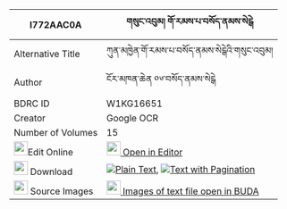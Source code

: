 |I772AAC0A|གསུང་འབུམ། གོ་རམས་པ་བསོད་ནམས་སེངྒེ 
| --- | --- 
|Alternative Title |ཀུན་མཁྱེན་གོ་རམས་པ་བསོད་ནམས་སེངྒེའི་གསུང་འབུམ།
|Author| ངོར་མཁན་ཆེན ༠༦་བསོད་ནམས་སེངྒེ
|BDRC ID | W1KG16651
|Creator | Google OCR
|Number of Volumes| 15
|<img width="25" src="https://img.icons8.com/color/25/000000/edit-property.png">Edit Online| [<img width="25" src="https://avatars.githubusercontent.com/u/45091458?s=200&v=4"> Open in Editor](http://editor.openpecha.org/I772AAC0A)
|<img width="25" src="https://img.icons8.com/fluent/48/000000/download-2.png"/>  Download | [![](https://img.icons8.com/color/20/000000/txt.png)Plain Text](https://github.com/Openpecha/I772AAC0A/releases/download/v2/sungbum_go_rampa_sonam_senge_plain_I772AAC0A.zip), [![](https://img.icons8.com/color/20/000000/txt.png)Text with Pagination](https://github.com/Openpecha/I772AAC0A/releases/download/v2/sungbum_go_rampa_sonam_senge_pages_I772AAC0A.zip)
|<img width="25" src="https://img.icons8.com/plasticine/100/000000/pictures-folder.png"/>  Source Images | [<img width="25" src="https://library.bdrc.io/icons/BUDA-small.svg"> Images of text file open in BUDA](https://library.bdrc.io/show/bdr:W1KG16651)